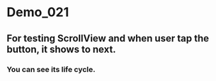 # Demo_021
## For testing ScrollView and when user tap the button, it shows to next.
### You can see its life cycle.
